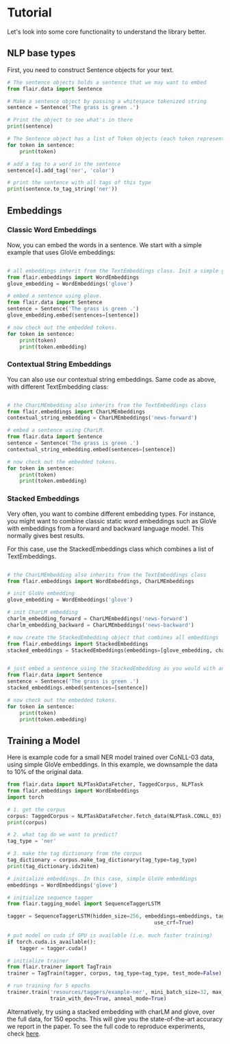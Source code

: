 # Tutorial

Let's look into some core functionality to understand the library better.

## NLP base types

First, you need to construct Sentence objects for your text.

```python
# The sentence objects holds a sentence that we may want to embed
from flair.data import Sentence

# Make a sentence object by passing a whitespace tokenized string
sentence = Sentence('The grass is green .')

# Print the object to see what's in there
print(sentence)

# The Sentence object has a list of Token objects (each token represents a word)
for token in sentence:
    print(token)

# add a tag to a word in the sentence
sentence[4].add_tag('ner', 'color')

# print the sentence with all tags of this type
print(sentence.to_tag_string('ner'))

```

## Embeddings

### Classic Word Embeddings

Now, you can embed the words in a sentence. We start with a simple example that uses GloVe embeddings:

```python

# all embeddings inherit from the TextEmbeddings class. Init a simple glove embedding.
from flair.embeddings import WordEmbeddings
glove_embedding = WordEmbeddings('glove')

# embed a sentence using glove.
from flair.data import Sentence
sentence = Sentence('The grass is green .')
glove_embedding.embed(sentences=[sentence])

# now check out the embedded tokens.
for token in sentence:
    print(token)
    print(token.embedding)
```

### Contextual String Embeddings

You can also use our contextual string embeddings. Same code as above, with different TextEmbedding class:

```python

# the CharLMEmbedding also inherits from the TextEmbeddings class
from flair.embeddings import CharLMEmbeddings
contextual_string_embedding = CharLMEmbeddings('news-forward')

# embed a sentence using CharLM.
from flair.data import Sentence
sentence = Sentence('The grass is green .')
contextual_string_embedding.embed(sentences=[sentence])

# now check out the embedded tokens.
for token in sentence:
    print(token)
    print(token.embedding)
```


### Stacked Embeddings

Very often, you want to combine different embedding types. For instance, you might want to combine classic static
word embeddings such as GloVe with embeddings from a forward and backward language model. This normally gives best
results.

For this case, use the StackedEmbeddings class which combines a list of TextEmbeddings.

```python

# the CharLMEmbedding also inherits from the TextEmbeddings class
from flair.embeddings import WordEmbeddings, CharLMEmbeddings

# init GloVe embedding
glove_embedding = WordEmbeddings('glove')

# init CharLM embedding
charlm_embedding_forward = CharLMEmbeddings('news-forward')
charlm_embedding_backward = CharLMEmbeddings('news-backward')

# now create the StackedEmbedding object that combines all embeddings
from flair.embeddings import StackedEmbeddings
stacked_embeddings = StackedEmbeddings(embeddings=[glove_embedding, charlm_embedding_forward, charlm_embedding_backward])


# just embed a sentence using the StackedEmbedding as you would with any single embedding.
from flair.data import Sentence
sentence = Sentence('The grass is green .')
stacked_embeddings.embed(sentences=[sentence])

# now check out the embedded tokens.
for token in sentence:
    print(token)
    print(token.embedding)
```

## Training a Model

Here is example code for a small NER model trained over CoNLL-03 data, using simple GloVe embeddings.
In this example, we downsample the data to 10% of the original data. 

```python
from flair.data import NLPTaskDataFetcher, TaggedCorpus, NLPTask
from flair.embeddings import WordEmbeddings
import torch

# 1. get the corpus
corpus: TaggedCorpus = NLPTaskDataFetcher.fetch_data(NLPTask.CONLL_03).downsample(0.1)  # remove the last bit to not downsample
print(corpus)

# 2. what tag do we want to predict?
tag_type = 'ner'

# 3. make the tag dictionary from the corpus
tag_dictionary = corpus.make_tag_dictionary(tag_type=tag_type)
print(tag_dictionary.idx2item)

# initialize embeddings. In this case, simple GloVe embeddings
embeddings = WordEmbeddings('glove')

# initialize sequence tagger
from flair.tagging_model import SequenceTaggerLSTM

tagger = SequenceTaggerLSTM(hidden_size=256, embeddings=embeddings, tag_dictionary=tag_dictionary,
                                                use_crf=True)
                                                
# put model on cuda if GPU is available (i.e. much faster training)
if torch.cuda.is_available():
    tagger = tagger.cuda()

# initialize trainer
from flair.trainer import TagTrain
trainer = TagTrain(tagger, corpus, tag_type=tag_type, test_mode=False)

# run training for 5 epochs
trainer.train('resources/taggers/example-ner', mini_batch_size=32, max_epochs=5, save_model=True,
              train_with_dev=True, anneal_mode=True)
```

Alternatively, try using a stacked embedding with charLM and glove, over the full data, for 150 epochs.
This will give you the state-of-the-art accuracy we report in the paper. To see the full code to reproduce experiments, 
check [here](/resources/docs/EXPERIMENTS.md). 